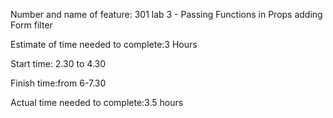 Number and name of feature: 301 lab 3 - Passing Functions in Props  adding Form filter

Estimate of time needed to complete:3 Hours 

Start time: 2.30 to 4.30 

Finish time:from 6-7.30

Actual time needed to complete:3.5 hours 